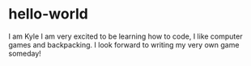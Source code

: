 # hello-world

I am Kyle
I am very excited to be learning how to code, I like computer games and backpacking.
I look forward to writing my very own game someday!
